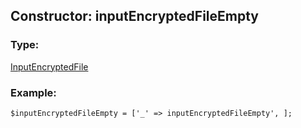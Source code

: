 ## Constructor: inputEncryptedFileEmpty  

### Type: 

[InputEncryptedFile](../types/InputEncryptedFile.md)
### Example:

```
$inputEncryptedFileEmpty = ['_' => inputEncryptedFileEmpty', ];
```